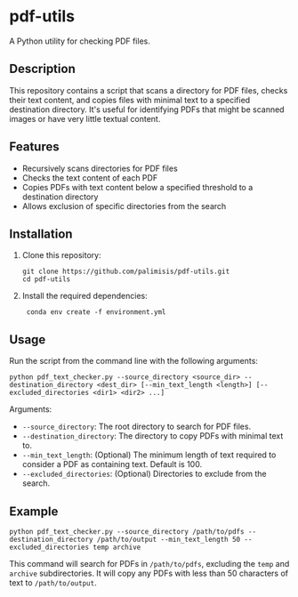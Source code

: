 # pdf-utils

A Python utility for checking PDF files.

## Description

This repository contains a script that scans a directory for PDF files, checks their text content, and copies files with minimal text to a specified destination directory. It's useful for identifying PDFs that might be scanned images or have very little textual content.

## Features

- Recursively scans directories for PDF files
- Checks the text content of each PDF
- Copies PDFs with text content below a specified threshold to a destination directory
- Allows exclusion of specific directories from the search

## Installation

1. Clone this repository:
   ```
   git clone https://github.com/palimisis/pdf-utils.git
   cd pdf-utils
   ```

2. Install the required dependencies:
   ```
    conda env create -f environment.yml
   ```

## Usage

Run the script from the command line with the following arguments:

```
python pdf_text_checker.py --source_directory <source_dir> --destination_directory <dest_dir> [--min_text_length <length>] [--excluded_directories <dir1> <dir2> ...]
```

Arguments:
- `--source_directory`: The root directory to search for PDF files.
- `--destination_directory`: The directory to copy PDFs with minimal text to.
- `--min_text_length`: (Optional) The minimum length of text required to consider a PDF as containing text. Default is 100.
- `--excluded_directories`: (Optional) Directories to exclude from the search.

## Example

```
python pdf_text_checker.py --source_directory /path/to/pdfs --destination_directory /path/to/output --min_text_length 50 --excluded_directories temp archive
```

This command will search for PDFs in `/path/to/pdfs`, excluding the `temp` and `archive` subdirectories. It will copy any PDFs with less than 50 characters of text to `/path/to/output`.
